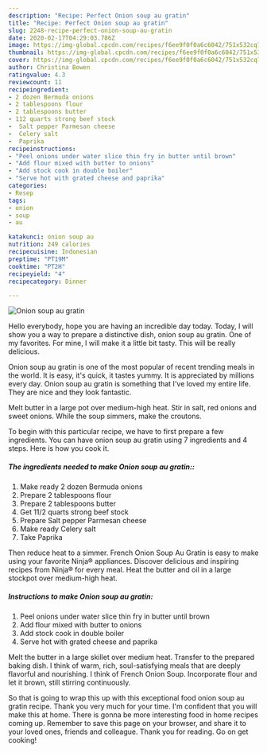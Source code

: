 ```yaml
---
description: "Recipe: Perfect Onion soup au gratin"
title: "Recipe: Perfect Onion soup au gratin"
slug: 2248-recipe-perfect-onion-soup-au-gratin
date: 2020-02-17T04:29:03.786Z
image: https://img-global.cpcdn.com/recipes/f6ee9f0f0a6c6042/751x532cq70/onion-soup-au-gratin-recipe-main-photo.jpg
thumbnail: https://img-global.cpcdn.com/recipes/f6ee9f0f0a6c6042/751x532cq70/onion-soup-au-gratin-recipe-main-photo.jpg
cover: https://img-global.cpcdn.com/recipes/f6ee9f0f0a6c6042/751x532cq70/onion-soup-au-gratin-recipe-main-photo.jpg
author: Christina Bowen
ratingvalue: 4.3
reviewcount: 11
recipeingredient:
- 2 dozen Bermuda onions
- 2 tablespoons flour
- 2 tablespoons butter
- 112 quarts strong beef stock
-  Salt pepper Parmesan cheese
-  Celery salt
-  Paprika
recipeinstructions:
- "Peel onions under water slice thin fry in butter until brown"
- "Add flour mixed with butter to onions"
- "Add stock cook in double boiler"
- "Serve hot with grated cheese and paprika"
categories:
- Resep
tags:
- onion
- soup
- au

katakunci: onion soup au
nutrition: 249 calories
recipecuisine: Indonesian
preptime: "PT19M"
cooktime: "PT2H"
recipeyield: "4"
recipecategory: Dinner

---
```



![Onion soup au gratin](https://img-global.cpcdn.com/recipes/f6ee9f0f0a6c6042/751x532cq70/onion-soup-au-gratin-recipe-main-photo.jpg)

Hello everybody, hope you are having an incredible day today. Today, I will show you a way to prepare a distinctive dish, onion soup au gratin. One of my favorites. For mine, I will make it a little bit tasty. This will be really delicious.

Onion soup au gratin is one of the most popular of recent trending meals in the world. It is easy, it's quick, it tastes yummy. It is appreciated by millions every day. Onion soup au gratin is something that I've loved my entire life. They are nice and they look fantastic.

Melt butter in a large pot over medium-high heat. Stir in salt, red onions and sweet onions. While the soup simmers, make the croutons.


To begin with this particular recipe, we have to first prepare a few ingredients. You can have onion soup au gratin using 7 ingredients and 4 steps. Here is how you cook it.

##### The ingredients needed to make Onion soup au gratin::

1. Make ready 2 dozen Bermuda onions
1. Prepare 2 tablespoons flour
1. Prepare 2 tablespoons butter
1. Get 11/2 quarts strong beef stock
1. Prepare  Salt pepper Parmesan cheese
1. Make ready  Celery salt
1. Take  Paprika


Then reduce heat to a simmer. French Onion Soup Au Gratin is easy to make using your favorite Ninja® appliances. Discover delicious and inspiring recipes from Ninja® for every meal. Heat the butter and oil in a large stockpot over medium-high heat. 

##### Instructions to make Onion soup au gratin:

1. Peel onions under water slice thin fry in butter until brown
1. Add flour mixed with butter to onions
1. Add stock cook in double boiler
1. Serve hot with grated cheese and paprika


Melt the butter in a large skillet over medium heat. Transfer to the prepared baking dish. I think of warm, rich, soul-satisfying meals that are deeply flavorful and nourishing. I think of French Onion Soup. Incorporate flour and let it brown, still stirring continuously. 

So that is going to wrap this up with this exceptional food onion soup au gratin recipe. Thank you very much for your time. I'm confident that you will make this at home. There is gonna be more interesting food in home recipes coming up. Remember to save this page on your browser, and share it to your loved ones, friends and colleague. Thank you for reading. Go on get cooking!

